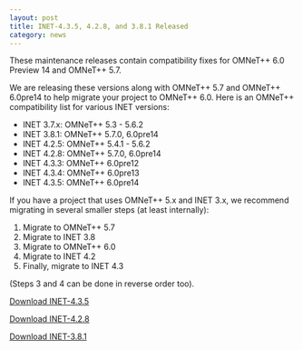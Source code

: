```yaml
---
layout: post
title: INET-4.3.5, 4.2.8, and 3.8.1 Released
category: news
---
```


These maintenance releases contain compatibility fixes for OMNeT++ 6.0 Preview 14 and OMNeT++ 5.7.

We are releasing these versions along with OMNeT++ 5.7 and OMNeT++ 6.0pre14 to help migrate your project to OMNeT++ 6.0. Here is an OMNeT++ compatibility list for various INET versions:

- INET 3.7.x: OMNeT++ 5.3 - 5.6.2
- INET 3.8.1: OMNeT++ 5.7.0, 6.0pre14
- INET 4.2.5: OMNeT++ 5.4.1 - 5.6.2
- INET 4.2.8: OMNeT++ 5.7.0, 6.0pre14
- INET 4.3.3: OMNeT++ 6.0pre12
- INET 4.3.4: OMNeT++ 6.0pre13
- INET 4.3.5: OMNeT++ 6.0pre14

If you have a project that uses OMNeT++ 5.x and INET 3.x, we recommend migrating in several smaller steps (at least internally):

1. Migrate to OMNeT++ 5.7
2. Migrate to INET 3.8
3. Migrate to OMNeT++ 6.0
4. Migrate to INET 4.2
5. Finally, migrate to INET 4.3

(Steps 3 and 4 can be done in reverse order too).

[Download INET-4.3.5](https://github.com/inet-framework/inet/releases/download/v4.3.5/inet-4.3.5-src.tgz)

[Download INET-4.2.8](https://github.com/inet-framework/inet/releases/download/v4.2.8/inet-4.2.8-src.tgz)

[Download INET-3.8.1](https://github.com/inet-framework/inet/releases/download/v3.8.1/inet-3.8.1-src.tgz)